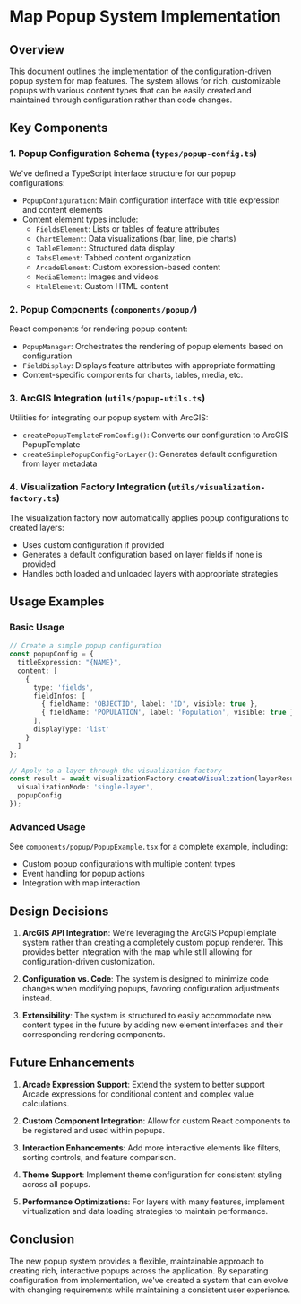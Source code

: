 # Map Popup System Implementation

## Overview

This document outlines the implementation of the configuration-driven popup system for map features. The system allows for rich, customizable popups with various content types that can be easily created and maintained through configuration rather than code changes.

## Key Components

### 1. Popup Configuration Schema (`types/popup-config.ts`)

We've defined a TypeScript interface structure for our popup configurations:

- `PopupConfiguration`: Main configuration interface with title expression and content elements
- Content element types include:
  - `FieldsElement`: Lists or tables of feature attributes
  - `ChartElement`: Data visualizations (bar, line, pie charts)
  - `TableElement`: Structured data display
  - `TabsElement`: Tabbed content organization
  - `ArcadeElement`: Custom expression-based content
  - `MediaElement`: Images and videos
  - `HtmlElement`: Custom HTML content

### 2. Popup Components (`components/popup/`)

React components for rendering popup content:

- `PopupManager`: Orchestrates the rendering of popup elements based on configuration
- `FieldDisplay`: Displays feature attributes with appropriate formatting
- Content-specific components for charts, tables, media, etc.

### 3. ArcGIS Integration (`utils/popup-utils.ts`)

Utilities for integrating our popup system with ArcGIS:

- `createPopupTemplateFromConfig()`: Converts our configuration to ArcGIS PopupTemplate
- `createSimplePopupConfigForLayer()`: Generates default configuration from layer metadata

### 4. Visualization Factory Integration (`utils/visualization-factory.ts`)

The visualization factory now automatically applies popup configurations to created layers:

- Uses custom configuration if provided
- Generates a default configuration based on layer fields if none is provided
- Handles both loaded and unloaded layers with appropriate strategies

## Usage Examples

### Basic Usage

```typescript
// Create a simple popup configuration
const popupConfig = {
  titleExpression: "{NAME}",
  content: [
    {
      type: 'fields',
      fieldInfos: [
        { fieldName: 'OBJECTID', label: 'ID', visible: true },
        { fieldName: 'POPULATION', label: 'Population', visible: true }
      ],
      displayType: 'list'
    }
  ]
};

// Apply to a layer through the visualization factory
const result = await visualizationFactory.createVisualization(layerResults, {
  visualizationMode: 'single-layer',
  popupConfig
});
```

### Advanced Usage

See `components/popup/PopupExample.tsx` for a complete example, including:

- Custom popup configurations with multiple content types
- Event handling for popup actions
- Integration with map interaction

## Design Decisions

1. **ArcGIS API Integration**: We're leveraging the ArcGIS PopupTemplate system rather than creating a completely custom popup renderer. This provides better integration with the map while still allowing for configuration-driven customization.

2. **Configuration vs. Code**: The system is designed to minimize code changes when modifying popups, favoring configuration adjustments instead.

3. **Extensibility**: The system is structured to easily accommodate new content types in the future by adding new element interfaces and their corresponding rendering components.

## Future Enhancements

1. **Arcade Expression Support**: Extend the system to better support Arcade expressions for conditional content and complex value calculations.

2. **Custom Component Integration**: Allow for custom React components to be registered and used within popups.

3. **Interaction Enhancements**: Add more interactive elements like filters, sorting controls, and feature comparison.

4. **Theme Support**: Implement theme configuration for consistent styling across all popups.

5. **Performance Optimizations**: For layers with many features, implement virtualization and data loading strategies to maintain performance.

## Conclusion

The new popup system provides a flexible, maintainable approach to creating rich, interactive popups across the application. By separating configuration from implementation, we've created a system that can evolve with changing requirements while maintaining a consistent user experience. 
